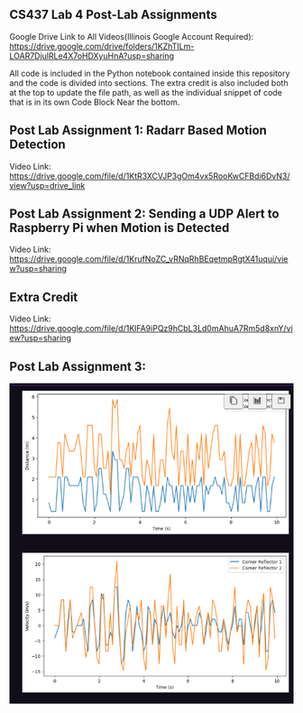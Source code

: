 ## CS437 Lab 4 Post-Lab Assignments
Google Drive Link to All Videos(Illinois Google Account Required): https://drive.google.com/drive/folders/1KZhTILm-LOAR7DjulRLe4X7oHDXyuHnA?usp=sharing

All code is included in the Python notebook contained inside this repository and the code is divided into sections. The extra credit is also included both at the top to update the file path, as well as the individual snippet of code that is in its own Code Block Near the bottom.

## Post Lab Assignment 1: Radarr Based Motion Detection 
Video Link: https://drive.google.com/file/d/1KtR3XCVJP3gOm4vx5RooKwCFBdi6DvN3/view?usp=drive_link

## Post Lab Assignment 2: Sending a UDP Alert to Raspberry Pi when Motion is Detected
Video Link: https://drive.google.com/file/d/1KrufNoZC_vRNqRhBEqetmpRgtX41uqui/view?usp=sharing

## Extra Credit 
Video Link: https://drive.google.com/file/d/1KlFA9iPQz9hCbL3Ld0mAhuA7Rm5d8xnY/view?usp=sharing

## Post Lab Assignment 3:
![Graph](https://github.com/jaiecodes/CS437_Post_Labs/blob/main/Industrial_Visualizer/Capture.PNG)
